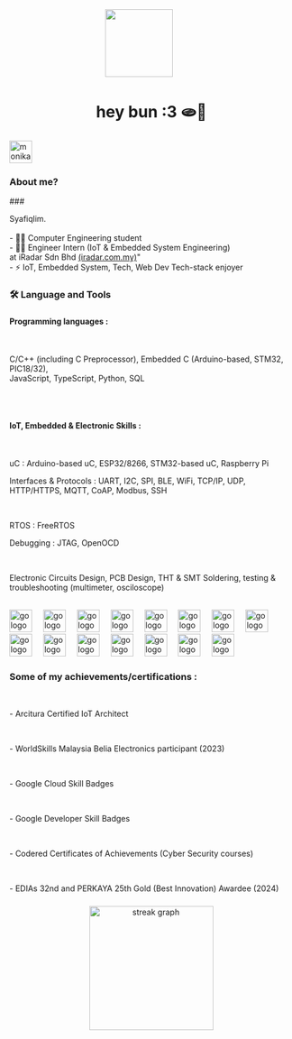 <div align="center"> 
  <img src="https://i.postimg.cc/4NGsHWYd/8tc3q1.gif" height="120"/>
  <img width="40" />
</div>

<h1 align="center">hey bun :3 🫓🫶</h1>

###

<div align="left">
  <img src="https://i.postimg.cc/tJ9zQ04w/monika-sleepyface-removebg.png" height="40" alt="monika-sleepyface-removebg" /><img width="40">
  <h3>About me?</h3>
</div>
###

<p align="left">Syafiqlim.<br><br>- 👨‍🎓 Computer Engineering student <br>- 👨‍💻 Engineer Intern (IoT & Embedded System Engineering) <br> at iRadar Sdn Bhd <a href="https://iradar.com.my/">(iradar.com.my)</a>"<br>- ⚡ IoT, Embedded System, Tech, Web Dev Tech-stack enjoyer</p>

###

<h3 align="left">🛠 Language and Tools</h3>

###
<div align="left">
    <h4>Programming languages : </h4> <br>
    <p> C/C++ (including C Preprocessor), Embedded C (Arduino-based, STM32, PIC18/32), <br> JavaScript, TypeScript, Python, SQL </p>
    <br><br>
    <h4>IoT, Embedded & Electronic Skills : </h4> <br>
    <p> uC : Arduino-based uC, ESP32/8266, STM32-based uC, Raspberry Pi </p>
    <p> Interfaces & Protocols : UART, I2C, SPI, BLE, WiFi, TCP/IP, UDP, 
    <br> HTTP/HTTPS, MQTT, CoAP, Modbus, SSH </p>
    <br>
    <p> RTOS : FreeRTOS
    <br>
    <p> Debugging : JTAG, OpenOCD </p>
    <br>
    <p> Electronic Circuits Design, PCB Design, THT & SMT Soldering, testing & troubleshooting (multimeter, osciloscope)
</div>

<br>

<div align="left">
  <img src="https://devicon-website.vercel.app/api/c/original.svg" height="40" alt="go logo"  />
  <img width="12" />
  <img src="https://devicon-website.vercel.app/api/cplusplus/original.svg" height="40" alt="go logo"  />
  <img width="12" />
  <img src="https://devicon-website.vercel.app/api/embeddedc/plain-wordmark.svg" height="40" alt="go logo"  />
  <img width="12" />
  <img src="https://devicon-website.vercel.app/api/arduino/original-wordmark.svg" height="40" alt="go logo"  />
  <img width="12" />
  <img src="https://devicon-website.vercel.app/api/mysql/original.svg" height="40" alt="go logo"  />
  <img width="12" />
  <img src="https://devicon-website.vercel.app/api/javascript/original.svg" height="40" alt="go logo"  />
  <img width="12" />
  <img src="https://devicon-website.vercel.app/api/typescript/original.svg" height="40" alt="go logo"  />
  <img width="12" />
  <img src="https://devicon-website.vercel.app/api/nodejs/original-wordmark.svg" height="40" alt="go logo"  />
  <img width="12" />
  <img src="https://devicon-website.vercel.app/api/express/original-wordmark.svg" height="40" alt="go logo"  />
  <img width="12" />
  <img src="https://devicon-website.vercel.app/api/react/original.svg" height="40" alt="go logo"  />
  <img width="12" />
  <img src="https://devicon-website.vercel.app/api/vscode/original.svg" height="40" alt="go logo"  />
  <img width="12" />
  <img src="https://devicon-website.vercel.app/api/googlecloud/original.svg" height="40" alt="go logo"  />
  <img width="12" />
  <img src="https://devicon-website.vercel.app/api/azure/original.svg" height="40" alt="go logo"  />
  <img width="12" />
  <img src="https://devicon-website.vercel.app/api/linux/original.svg" height="40" alt="go logo"  />
  <img width="12" />
  <img src="https://devicon-website.vercel.app/api/ubuntu/plain-wordmark.svg" height="40" alt="go logo"  />
  <img width="12" />
</div>

###

<div align="left">
    <h3>Some of my achievements/certifications : </h3><br>
    <p>- Arcitura Certified IoT Architect </p><br>
    <p>- WorldSkills Malaysia Belia Electronics participant (2023) </p><br>
    <p>- Google Cloud Skill Badges </p><br>
    <p>- Google Developer Skill Badges </p><br>
    <p>- Codered Certificates of Achievements (Cyber Security courses) </p><br>
    <p>- EDIAs 32nd and PERKAYA 25th Gold (Best Innovation) Awardee (2024) </p>
</div>

###

<div align="center">
  <img src="https://streak-stats.demolab.com?user=maurodesouza&locale=en&mode=daily&theme=dark&hide_border=false&border_radius=5&order=3" height="220" alt="streak graph"  />
</div>

###